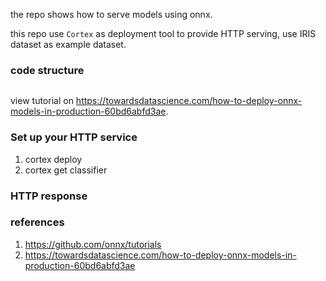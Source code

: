 the repo shows how to serve models using onnx.

this repo use `Cortex` as deployment tool to provide HTTP serving, use IRIS dataset as example dataset.

### code structure

```

```

view tutorial on https://towardsdatascience.com/how-to-deploy-onnx-models-in-production-60bd6abfd3ae.

### Set up your HTTP service

1. cortex deploy
2. cortex get classifier

### HTTP response


### references
1. https://github.com/onnx/tutorials
2. https://towardsdatascience.com/how-to-deploy-onnx-models-in-production-60bd6abfd3ae